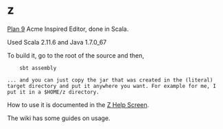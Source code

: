 z
=

[Plan 9](http://plan9.bell-labs.com/plan9/) Acme Inspired Editor, done in Scala.

Used Scala 2.11.6 and Java 1.7.0_67

To build it, go to the root of the source and then,

        sbt assembly

	... and you can just copy the jar that was created in the (literal) target directory and put it anywhere you want. For example for me, I put it in a $HOME/z directory.

How to use it is documented in the [Z Help Screen](https://github.com/sandgorgon/z/blob/master/bin/help/main.txt).

The wiki has some guides on usage.
